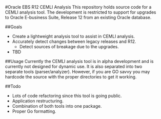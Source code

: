 #Oracle EBS R12 CEMLI Analysis
This repository holds source code for a CEMLI analysis tool. The development is restricted to support for upgrades to Oracle E-business Suite, Release 12 from an existing Oracle database.

##Goals
* Create a lightweight analysis tool to assist in CEMLI analysis.
* Accurately detect changes between legacy releases and R12.
  * Detect sources of breakage due to the upgrades.
* TBD

##Usage
Currently the CEMLI analysis tool is in alpha development and is currently not designed for dynamic use. It is also separated into two separate tools (parser/analyzer). However, if you are GO savvy you may hardcode the source with the proper directories to get it working.

##Todo

* Lots of code refactoring since this tool is going public.
* Application restructuring.
* Combination of both tools into one package.
* Proper Go formatting.

